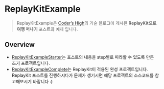 # ReplayKitExample
> ReplayKitExample은 [Coder’s High](https://codershigh.github.io/WebSite/#/)의 기술 블로그에 게시된 **ReplayKit으로 여행 떠나기** 포스트의 예제 입니다.   

## Overview
* [ReplayKitExampleStarter](./ReplayKitExampleStarter)는 포스트의 내용을 step별로 따라할 수 있도록 만든 초기 프로젝트입니다.
* [ReplayKitExampleComplete](./ReplayKitExampleComplete)는 ReplayKit이 적용된 완성 프로젝트입니다. ReplayKit 포스트를 진행하시다가 문제가 생기시면 해당 프로젝트의 소스코드를 참고해보시기 바랍니다 :)
